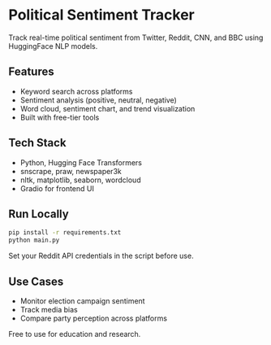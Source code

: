 
# Political Sentiment Tracker

Track real-time political sentiment from Twitter, Reddit, CNN, and BBC using HuggingFace NLP models.

## Features
- Keyword search across platforms
- Sentiment analysis (positive, neutral, negative)
- Word cloud, sentiment chart, and trend visualization
- Built with free-tier tools

## Tech Stack
- Python, Hugging Face Transformers
- snscrape, praw, newspaper3k
- nltk, matplotlib, seaborn, wordcloud
- Gradio for frontend UI

## Run Locally
```bash
pip install -r requirements.txt
python main.py
```
Set your Reddit API credentials in the script before use.

## Use Cases
- Monitor election campaign sentiment
- Track media bias
- Compare party perception across platforms

Free to use for education and research.
